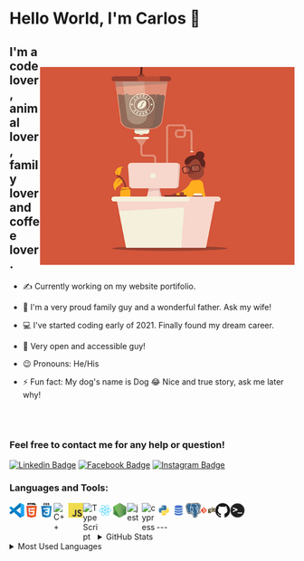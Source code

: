 # Hello World, I'm Carlos 👋


 <img align="right" alt="GIF" src="https://github.com/cybalencar96/cybalencar96/blob/main/coffe.gif?raw=true" style="margin-top:50px;" width="450" height="350" />


## I'm a code lover, animal lover, family lover and coffee lover.


- ✍ Currently working on my website portifolio.
  
- 🌱 I'm a very proud  family guy and a wonderful father. Ask my wife!

- 💻 I've started coding early of 2021. Finally found my dream career.

- 💬 Very open and accessible guy!
  
- 😉 Pronouns: He/His

- ⚡ Fun fact: My dog's name is Dog 😂 Nice and true story, ask me later why!

<br/>

#
### Feel free to contact me for any help or question!

[![Linkedin Badge](https://img.shields.io/badge/LinkedIn-0077B5?style=for-the-badge&logo=linkedin&logoColor=white&link=https://www.linkedin.com/in/iury-alencar-8a2b26191/)](https://www.linkedin.com/in/iury-alencar-8a2b26191/)
[![Facebook Badge](https://img.shields.io/badge/Facebook-1877F2?style=for-the-badge&logo=facebook&logoColor=white&link=https://facebook.com/carlos.alencar.7)](https://facebook.com/carlos.alencar.7)
[![Instagram Badge](https://img.shields.io/badge/Instagram-E4405F?style=for-the-badge&logo=instagram&logoColor=white&link=https://www.instagram.com/cybalencar2/)](https://www.instagram.com/cybalencar2/)


### Languages and Tools:

[<img align="left" alt="Visual Studio Code" width="26px" src="https://raw.githubusercontent.com/github/explore/80688e429a7d4ef2fca1e82350fe8e3517d3494d/topics/visual-studio-code/visual-studio-code.png" />][vscode]
[<img align="left" alt="HTML5" width="26px" src="https://raw.githubusercontent.com/github/explore/80688e429a7d4ef2fca1e82350fe8e3517d3494d/topics/html/html.png" />][html5]
[<img align="left" alt="CSS3" width="26px" src="https://raw.githubusercontent.com/github/explore/80688e429a7d4ef2fca1e82350fe8e3517d3494d/topics/css/css.png" />][css3]
[<img align="left" alt="C++" width="26px" src="https://user-images.githubusercontent.com/42747200/46140125-da084900-c26d-11e8-8ea7-c45ae6306309.png" />][c++]
[<img align="left" alt="JavaScript" width="26px" src="https://raw.githubusercontent.com/github/explore/80688e429a7d4ef2fca1e82350fe8e3517d3494d/topics/javascript/javascript.png" />][js]
[<img align="left" alt="TypeScript" width="26px" src="https://cdn-icons-png.flaticon.com/512/919/919832.png" />][ts]
[<img align="left" alt="React" width="26px" src="https://raw.githubusercontent.com/github/explore/80688e429a7d4ef2fca1e82350fe8e3517d3494d/topics/react/react.png" />][react]
[<img align="left" alt="Node.js" width="26px" src="https://raw.githubusercontent.com/github/explore/80688e429a7d4ef2fca1e82350fe8e3517d3494d/topics/nodejs/nodejs.png" />][nodejs]
[<img align="left" alt="jest" width="26px" src="https://camo.githubusercontent.com/62089edec0ee40bb26b3bf5f973b14d7f8e4b4e942f115cde5b9a5f9c0ca3382/687474703a2f2f7365656b6c6f676f2e636f6d2f696d616765732f4a2f6a6573742d6c6f676f2d463939303145424246372d7365656b6c6f676f2e636f6d2e706e67" />][jest]
[<img align="left" alt="cypress" width="26px" src="https://avatars.githubusercontent.com/u/8908513?s=280&v=4" />][cypress]
[<img align="left" alt="python" width="26px" src="https://raw.githubusercontent.com/github/explore/80688e429a7d4ef2fca1e82350fe8e3517d3494d/topics/python/python.png" />][python]
[<img align="left" alt="SQL" width="26px" src="https://raw.githubusercontent.com/github/explore/80688e429a7d4ef2fca1e82350fe8e3517d3494d/topics/sql/sql.png" />][sql]
[<img align="left" alt="postgreSQL" width="26px" src="https://raw.githubusercontent.com/github/explore/80688e429a7d4ef2fca1e82350fe8e3517d3494d/topics/postgresql/postgresql.png" />][pg]
[<img align="left" alt="Git" width="26px" src="https://raw.githubusercontent.com/github/explore/80688e429a7d4ef2fca1e82350fe8e3517d3494d/topics/git/git.png" />][git]
[<img align="left" alt="GitHub" width="26px" src="https://raw.githubusercontent.com/github/explore/78df643247d429f6cc873026c0622819ad797942/topics/github/github.png" />][github]
[<img align="left" alt="Terminal" width="26px" src="https://raw.githubusercontent.com/github/explore/80688e429a7d4ef2fca1e82350fe8e3517d3494d/topics/terminal/terminal.png" />][terminal]

<br />
<br />
---

<details>
  <summary> GitHub Stats</summary>

  <img align="left" alt="Carlos's GitHub Stats" src="https://github-readme-stats.vercel.app/api?username=cybalencar96&count_private=true" />

</details>

<details>
  <summary> Most Used Languages</summary>

<img align="left" alt="Carlos's GitHub Top Languages" src="https://github-readme-stats.vercel.app/api/top-langs/?username=cybalencar96" />

</details>

[vscode]: https://code.visualstudio.com/
[html5]: https://pt.wikipedia.org/wiki/HTML5
[css3]: https://pt.wikipedia.org/wiki/CSS3
[c++]: https://pt.wikipedia.org/wiki/C%2B%2B
[js]: https://developer.mozilla.org/pt-BR/docs/Web/JavaScript
[ts]: https://www.typescriptlang.org/
[react]: https://pt-br.reactjs.org/
[nodejs]: https://nodejs.org/en/
[jest]: https://jestjs.io/pt-BR/
[cypress]: https://www.cypress.io/
[python]: https://www.python.org/
[sql]: https://pt.wikipedia.org/wiki/SQL
[pg]: https://www.postgresql.org/
[git]: https://git-scm.com/
[github]: https://github.com/cybalencar96
[terminal]: https://en.wikipedia.org/wiki/Linux_console

[linkedin]: https://www.linkedin.com/in/iury-alencar-8a2b26191/
[facebook]:https://facebook.com/carlos.alencar.7
[instagram]: https://www.instagram.com/cybalencar2/

